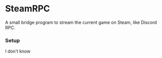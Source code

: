 # SteamRPC

A small bridge program to stream the current game on Steam, like Discord RPC.

### Setup
I don't know
